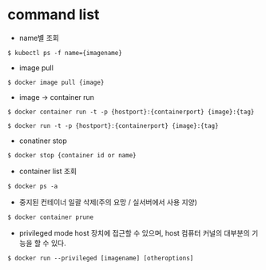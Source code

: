 # command list

- name별 조회
```
$ kubectl ps -f name={imagename}
```

- image pull
```
$ docker image pull {image}
```

- image -> container run
```
$ docker container run -t -p {hostport}:{containerport} {image}:{tag}

$ docker run -t -p {hostport}:{containerport} {image}:{tag}
```

- conatiner stop
```
$ docker stop {container id or name}
```

- container list 조회
```
$ docker ps -a
```

- 중지된 컨테이너 일괄 삭제(주의 요망 / 실서버에서 사용 지양)
```
$ docker container prune
```

- privileged mode
host 장치에 접근할 수 있으며, host 컴퓨터 커널의 대부분의 기능을 할 수 있다.
```
$ docker run --privileged [imagename] [otheroptions]
```

